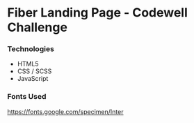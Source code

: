 
# Fiber Landing Page - Codewell Challenge

### Technologies
- HTML5
- CSS / SCSS
- JavaScript

### Fonts Used

https://fonts.google.com/specimen/Inter



